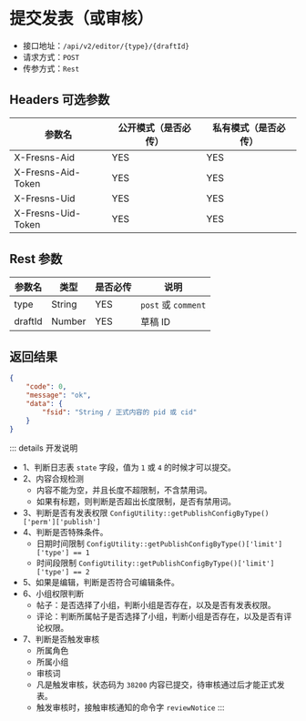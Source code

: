 # 提交发表（或审核）

- 接口地址：`/api/v2/editor/{type}/{draftId}`
- 请求方式：`POST`
- 传参方式：`Rest`

## Headers 可选参数

| 参数名 | 公开模式（是否必传） | 私有模式（是否必传） |
| --- | --- | --- |
| X-Fresns-Aid | YES | YES |
| X-Fresns-Aid-Token | YES | YES |
| X-Fresns-Uid | YES | YES |
| X-Fresns-Uid-Token | YES | YES |

## Rest 参数

| 参数名 | 类型 | 是否必传 | 说明 |
| --- | --- | --- | --- |
| type | String | YES | `post` 或 `comment` |
| draftId | Number | YES | 草稿 ID |

## 返回结果

```json
{
    "code": 0,
    "message": "ok",
    "data": {
        "fsid": "String / 正式内容的 pid 或 cid"
    }
}
```

::: details 开发说明
- 1、判断日志表 `state` 字段，值为 `1` 或 `4` 的时候才可以提交。
- 2、内容合规检测
    - 内容不能为空，并且长度不超限制，不含禁用词。
    - 如果有标题，则判断是否超出长度限制，是否有禁用词。
- 3、判断是否有发表权限 `ConfigUtility::getPublishConfigByType()['perm']['publish']`
- 4、判断是否特殊条件。
    - 日期时间限制 `ConfigUtility::getPublishConfigByType()['limit']['type'] == 1`
    - 时间段限制 `ConfigUtility::getPublishConfigByType()['limit']['type'] == 2`
- 5、如果是编辑，判断是否符合可编辑条件。
- 6、小组权限判断
    - 帖子：是否选择了小组，判断小组是否存在，以及是否有发表权限。
    - 评论：判断所属帖子是否选择了小组，判断小组是否存在，以及是否有评论权限。
- 7、判断是否触发审核
    - 所属角色
    - 所属小组
    - 审核词
    - 凡是触发审核，状态码为 `38200` 内容已提交，待审核通过后才能正式发表。
    - 触发审核时，接触审核通知的命令字 `reviewNotice`
:::